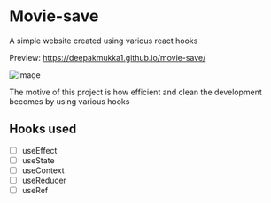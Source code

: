 # Movie-save
A simple website created using various react hooks

Preview: https://deepakmukka1.github.io/movie-save/

![image](https://user-images.githubusercontent.com/56472120/148684082-25629b42-badd-4036-858d-a240e330fe48.png)

The motive of this project is how efficient and clean the development becomes by using various hooks

## Hooks used

- [ ] useEffect
- [ ] useState
- [ ] useContext
- [ ] useReducer
- [ ] useRef
